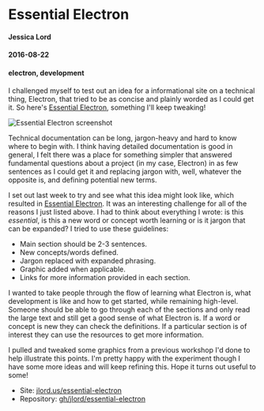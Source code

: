 # Essential Electron
#### Jessica Lord
#### 2016-08-22
#### electron, development

I challenged myself to test out an idea for a informational site on a technical thing, Electron, that tried to be as concise and plainly worded as I could get it. So here's [Essential Electron](jlord.us/essential-electron), something I'll keep tweaking!

![Essential Electron screenshot](https://cloud.githubusercontent.com/assets/1305617/17867404/3e699c20-685f-11e6-9303-c98862a0540a.png)

Technical documentation can be long, jargon-heavy and hard to know where to begin with. I think having detailed documentation is good in general, I felt there was a place for something simpler that answered fundamental questions about a project (in my case, Electron) in as few sentences as I could get it and replacing jargon with, well, whatever the opposite is, and defining potential new terms.

I set out last week to try and see what this idea might look like, which resulted in [Essential Electron](jlord.us/essential-electron). It was an interesting challenge for all of the reasons I just listed above. I had to think about everything I wrote: is this _essential_, is this a new word or concept worth learning or is it jargon that can be expanded? I tried to use these guidelines:

- Main section should be 2-3 sentences.
- New concepts/words defined.
- Jargon replaced with expanded phrasing.
- Graphic added when applicable.
- Links for more information provided in each section.

I wanted to take people through the flow of learning what Electron is, what development is like and how to get started, while remaining high-level. Someone should be able to go through each of the sections and only read the large text and still get a good sense of what Electron is. If a word or concept is new they can check the definitions. If a particular section is of interest they can use the resources to get more information.

I pulled and tweaked some graphics from a previous workshop I'd done to help illustrate this points. I'm pretty happy with the experiment though I have some more ideas and will keep refining this. Hope it turns out useful to some!

- Site: [jlord.us/essential-electron](http://jlord.us/essential-electron)
- Repository: [gh/jlord/essential-electron](https://github.com/jlord/essential-electron)
